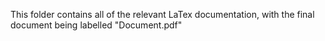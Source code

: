 This folder contains all of the relevant LaTex documentation, with the final document being labelled "Document.pdf"
